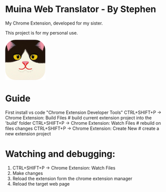 
# Muina Web Translator - By Stephen

My Chrome Extension, developed for my sister.

This project is for my personal use.

![a](/public/icons/icon_128.png)

# Guide

First install vs code "Chrome Extension Developer Tools"
CTRL+SHIFT+P -> Chrome Extension: Build Files # build current extension project into the 'build' folder
CTRL+SHIFT+P -> Chrome Extension: Watch Files # rebuild on files changes
CTRL+SHIFT+P -> Chrome Extension: Create New  # create a new extension project

# Watching and debugging:

1. CTRL+SHIFT+P -> Chrome Extension: Watch Files
2. Make changes
3. Reload the extension form the chrome extension manager
4. Reload the target web page
